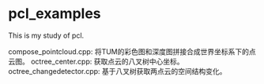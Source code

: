 # pcl_examples
This is my study of pcl.

compose_pointcloud.cpp: 将TUM的彩色图和深度图拼接合成世界坐标系下的点云图。
octree_center.cpp: 获取点云的八叉树中心坐标。
octree_changedetector.cpp: 基于八叉树获取两点云的空间结构变化。
